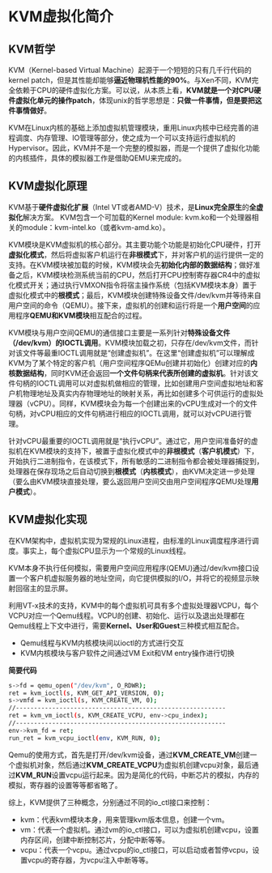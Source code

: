 # KVM虚拟化简介
## KVM哲学
KVM（Kernel-based Virtual Machine）起源于一个短短的只有几千行代码的kernel patch，但是其性能却能够**逼近物理机性能的90%**。与Xen不同，KVM完全依赖于CPU的硬件虚拟化方案。可以说，从本质上看，**KVM就是一个对CPU硬件虚拟化单元的操作patch**，体现unix的哲学思想是：**只做一件事情，但是要把这件事情做好**。

KVM在Linux内核的基础上添加虚拟机管理模块，重用Linux内核中已经完善的进程调度、内存管理、IO管理等部分，使之成为一个可以支持运行虚拟机的Hypervisor。因此，KVM并不是一个完整的模拟器，而是一个提供了虚拟化功能的内核插件，具体的模拟器工作是借助QEMU来完成的。

## KVM虚拟化原理
KVM基于**硬件虚拟化扩展**（Intel VT或者AMD-V）技术，是**Linux完全原生**的**全虚拟化**解决方案。
KVM包含一个可加载的Kernel module: kvm.ko和一个处理器相关的module：kvm-intel.ko（或者kvm-amd.ko）。

KVM模块是KVM虚拟机的核心部分。其主要功能个功能是初始化CPU硬件，打开**虚拟化模式**，然后将虚拟客户机运行在**非根模式**下，并对客户机的运行提供一定的支持。在KVM模块被加载的时候，KVM模块会先**初始化内部的数据结构**；做好准备之后，KVM模块检测系统当前的CPU，然后打开CPU控制寄存器CR4中的虚拟化模式开关；通过执行VMXON指令将宿主操作系统（包括KVM模块本身）置于虚拟化模式中的**根模式**；最后，KVM模块创建特殊设备文件/dev/kvm并等待来自用户空间的命令（QEMU）。接下来，虚拟机的创建和运行将是一个**用户空间**的应用程序**QEMU和KVM模块**相互配合的过程。

KVM模块与用户空间QEMU的通信接口主要是一系列针对**特殊设备文件（/dev/kvm）的IOCTL调用**。KVM模块加载之初，只存在/dev/kvm文件，而针对该文件等最重IOCTL调用就是“创建虚拟机”。在这里“创建虚拟机”可以理解成KVM为了某个特定的客户机（用户空间程序QEMu创建并初始化）创建对应的**内核数据结构**，同时KVM还会返回**一个文件句柄来代表所创建的虚拟机**。针对该文件句柄的IOCTL调用可以对虚拟机做相应的管理，比如创建用户空间虚拟地址和客户机物理地址及真实内存物理地址的映射关系，再比如创建多个可供运行的虚拟处理器（vCPU）。同样，KVM模块会为每一个创建出来的vCPU生成对一个的文件句柄，对vCPU相应的文件句柄进行相应的IOCTL调用，就可以对vCPU进行管理。

针对vCPU最重要的IOCTL调用就是“执行vCPU”。通过它，用户空间准备好的虚拟机在KVM模块的支持下，被置于虚拟化模式中的**非根模式**（**客户机模式**）下，开始执行二进制指令，在该模式下，所有敏感的二进制指令都会被处理器捕捉到，处理器在保存现场之后自动切换到**根模式**（**内核模式**），由KVM决定进一步处理（要么由KVM模块直接处理，要么返回用户空间交由用户空间程序QEMU处理**用户模式**）。

## KVM虚拟化实现
在KVM架构中，虚拟机实现为常规的Linux进程，由标准的Linux调度程序进行调度。事实上，每个虚拟CPU显示为一个常规的Linux线程。

KVM本身不执行任何模拟，需要用户空间应用程序(QEMU)通过/dev/kvm接口设置一个客户机虚拟服务器的地址空间，向它提供模拟的I/O，并将它的视频显示映射回宿主的显示屏。

利用VT-x技术的支持，KVM中的每个虚拟机可具有多个虚拟处理器VCPU，每个VCPU对应一个Qemu线程。VCPU的创建、初始化、运行以及退出处理都在Qemu线程上下文中进行，需要**Kernel、User和Guest**三种模式相互配合。

* Qemu线程与KVM内核模块间以ioctl的方式进行交互
* KVM内核模块与客户软件之间通过VM Exit和VM entry操作进行切换

**简要代码**

```sh
s->fd = qemu_open("/dev/kvm", O_RDWR);
ret = kvm_ioctl(s, KVM_GET_API_VERSION, 0);
s->vmfd = kvm_ioctl(s, KVM_CREATE_VM, 0);
//----------------------------------------------------------
ret = kvm_vm_ioctl(s, KVM_CREATE_VCPU, env->cpu_index);
//----------------------------------------------------------
env->kvm_fd = ret;
run_ret = kvm_vcpu_ioctl(env, KVM_RUN, 0);
```

Qemu的使用方式，首先是打开/dev/kvm设备，通过**KVM_CREATE_VM**创建一个虚拟机对象，然后通过**KVM_CREATE_VCPU**为虚拟机创建vcpu对象，最后通过**KVM_RUN**设置vcpu运行起来。因为是简化的代码，中断芯片的模拟，内存的模拟，寄存器的设置等等都省略了。

综上，KVM提供了三种概念，分别通过不同的io_ctl接口来控制：
* kvm：代表kvm模块本身，用来管理kvm版本信息，创建一个vm。
* vm：代表一个虚拟机。通过vm的io_ctl接口，可以为虚拟机创建vcpu，设置内存区间，创建中断控制芯片，分配中断等等。
* vcpu：代表一个vcpu。通过vcpu的io_ctl接口，可以启动或者暂停vcpu，设置vcpu的寄存器，为vcpu注入中断等等。

